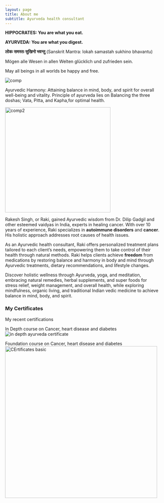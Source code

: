 ```yaml
---
layout: page
title: About me
subtitle: Ayurveda health consultant
---
```

**HIPPOCRATES: You are what you eat.**

**AYURVEDA: You are what you digest.**

**लोकः समस्तः सुखिनो भवन्तु**  (Sanskrit Mantra: lokah samastah sukhino bhavantu)

Mögen alle Wesen in allen Welten glücklich und zufrieden sein.

May all beings in all worlds be happy and free.

![comp](https://github.com/rakiyoga/rakiyoga.github.io/assets/32105064/f366491e-829a-42a8-aa02-2cf42bc21684)


Ayurvedic Harmony:
Attaining balance in mind, body, and spirit for overall well-being and vitality.
Principle of ayurveda lies on Balancing the three doshas; Vata, Pitta, and Kapha,for optimal health.

<img width="343" alt="comp2" src="https://github.com/rakiyoga/rakiyoga.github.io/assets/32105064/fe37f874-13d8-4780-b50e-75f28c029145">




Rakesh Singh, or Raki, gained Ayurvedic wisdom from Dr. Dilip Gadgil and other esteemed vaidyas in India, experts in healing cancer. With over 10 years of experience, Raki specializes in **autoimmune disorders** and **cancer**. His holistic approach addresses root causes of health issues.

As an Ayurvedic health consultant, Raki offers personalized treatment plans tailored to each client’s needs, empowering them to take control of their health through natural methods. Raki helps clients achieve **freedom** from medications by restoring balance and harmony in body and mind through Ayurvedic treatments, dietary recommendations, and lifestyle changes.

Discover holistic wellness through Ayurveda, yoga, and meditation, embracing natural remedies, herbal supplements, and super foods for stress relief, weight management, and overall health, while exploring mindfulness, organic living, and traditional Indian vedic medicine to achieve balance in mind, body, and spirit.

### My Certificates
My recent certifications

In Depth course on Cancer, heart disease and diabetes
![in depth ayurveda certificate](https://github.com/rakiyoga/rakiyoga.github.io/assets/32105064/0f16785a-49a0-4332-a825-dedeee7b5c46)

Foundation course on Cancer, heart disease and diabetes
<img width="495" alt="CErtificates basic" src="https://github.com/rakiyoga/rakiyoga.github.io/assets/32105064/81ae6cb0-b722-490d-a6ac-3329b2615586">


